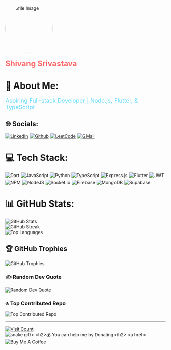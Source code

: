 <div>
  <img
    src="https://avatars.githubusercontent.com/u/114788987?v=4"
    alt="Profile Image"
    style="width: 150px; height: 150px; border-radius: 50%; margin-bottom: 20px"
  />
  <div
    style="
      font-size: 24px;
      font-weight: bold;
      margin-bottom: 10px;
      color: #ff6b6b;
    "
  >
    Shivang Srivastava
  </div>
</div>

<h1>💫 About Me:</h1>
<div style="font-size: 18px; color: #61dafb">
  Aspiring Full-stack Developer | Node.js, Flutter, & TypeScript
</div>

<h2>🌐 Socials:</h2>
<div style="display:flex;flex-wrap: wrap;justify-content: flex-start;  gap:5px;">
<a href="https://www.linkedin.com/in/shivang-srivastava-developer/">
  <img
    src="https://img.shields.io/badge/LinkedIn-0077B5?style=for-the-badge&logo=linkedin&logoColor=white"
    alt="LinkedIn"
  />
</a>
<a href="https://github.com/ShivangSrivastava">
  <img
    src="https://img.shields.io/badge/GitHub-100000?style=for-the-badge&logo=github&logoColor=white"
    alt="Github"
  />
</a>
<a href="https://www.leetcode.com/shivangsrivastava">
  <img
    src="https://img.shields.io/badge/-LeetCode-FFA116?style=for-the-badge&logo=LeetCode&logoColor=black"
    alt="LeetCode"
  />
</a>
<a href="mailto:shivangsrivastava157@gmail.com">
  <img
    src="https://img.shields.io/badge/Gmail-D14836?style=for-the-badge&logo=gmail&logoColor=white"
    alt="GMail"
  />
</a>
</div>

<h1>💻 Tech Stack:</h1>
<div style="display:flex;flex-wrap: wrap;justify-content: flex-start;  gap:5px;">
<img
  src="https://img.shields.io/badge/dart-%230175C2.svg?style=for-the-badge&logo=dart&logoColor=white"
  alt="Dart"
/>
<img
  src="https://img.shields.io/badge/javascript-%23323330.svg?style=for-the-badge&logo=javascript&logoColor=%23F7DF1E"
  alt="JavaScript"
/>
<img
  src="https://img.shields.io/badge/python-3670A0?style=for-the-badge&logo=python&logoColor=ffdd54"
  alt="Python"
/>
<img
  src="https://img.shields.io/badge/typescript-%23007ACC.svg?style=for-the-badge&logo=typescript&logoColor=white"
  alt="TypeScript"
/>
<img
  src="https://img.shields.io/badge/express.js-%23404d59.svg?style=for-the-badge&logo=express&logoColor=%2361DAFB"
  alt="Express.js"
/>
<img
  src="https://img.shields.io/badge/Flutter-%2302569B.svg?style=for-the-badge&logo=Flutter&logoColor=white"
  alt="Flutter"
/>
<img
  src="https://img.shields.io/badge/JWT-black?style=for-the-badge&logo=JSON%20web%20tokens"
  alt="JWT"
/>
<img
  src="https://img.shields.io/badge/NPM-%23CB3837.svg?style=for-the-badge&logo=npm&logoColor=white"
  alt="NPM"
/>
<img
  src="https://img.shields.io/badge/node.js-6DA55F?style=for-the-badge&logo=node.js&logoColor=white"
  alt="NodeJS"
/>
<img
  src="https://img.shields.io/badge/Socket.io-black?style=for-the-badge&logo=socket.io&badgeColor=010101"
  alt="Socket.io"
/>
<img
  src="https://img.shields.io/badge/firebase-a08021?style=for-the-badge&logo=firebase&logoColor=ffcd34"
  alt="Firebase"
/>
<img
  src="https://img.shields.io/badge/MongoDB-%234ea94b.svg?style=for-the-badge&logo=mongodb&logoColor=white"
  alt="MongoDB"
/>
<img
  src="https://img.shields.io/badge/Supabase-3ECF8E?style=for-the-badge&logo=supabase&logoColor=white"
  alt="Supabase"
/>
</div>
<h1>📊 GitHub Stats:</h1>
<img
  src="https://github-readme-stats.vercel.app/api?username=ShivangSrivastava&theme=tokyonight&hide_border=true&include_all_commits=true&count_private=false"
  alt="GitHub Stats"
/><br />
<img
  src="https://github-readme-streak-stats.herokuapp.com/?user=ShivangSrivastava&theme=tokyonight&hide_border=true"
  alt="GitHub Streak"
/><br />
<img
  src="https://github-readme-stats.vercel.app/api/top-langs/?username=ShivangSrivastava&theme=tokyonight&hide_border=true&include_all_commits=true&count_private=false&layout=compact"
  alt="Top Languages"
/>

<h2>🏆 GitHub Trophies</h2>
<img
  src="https://github-profile-trophy.vercel.app/?username=ShivangSrivastava&theme=tokyonight&no-frame=true&no-bg=true&margin-w=4"
  alt="GitHub Trophies"
/>

<h3>✍️ Random Dev Quote</h3>
<img
  src="https://quotes-github-readme.vercel.app/api?type=horizontal&theme=tokyonight"
  alt="Random Dev Quote"
/>

<h3>🔝 Top Contributed Repo</h3>
<img
  src="https://github-contributor-stats.vercel.app/api?username=ShivangSrivastava&limit=5&theme=tokyonight&combine_all_yearly_contributions=true"
  alt="Top Contributed Repo"
/>

<hr />
<a href="https://visitcount.itsvg.in">
  <img
    src="https://visitcount.itsvg.in/api?id=ShivangSrivastava&icon=10&color=5"
    alt="Visit Count"
  />
</a>
<img src="https://github.com/ShivangSrivastava/ShivangSrivastava/blob/output/github-contribution-grid-snake.gif" alt="snake gif/>

<h2>💰 You can help me by Donating</h2>
<a href="https://buymeacoffee.com/shivang">
  <img
    src="https://img.shields.io/badge/Buy%20Me%20a%20Coffee-ffdd00?style=for-the-badge&logo=buy-me-a-coffee&logoColor=black"
    alt="Buy Me A Coffee"
  />
</a>
